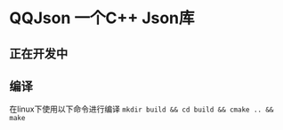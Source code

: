 # QQJson 一个C++ Json库

## 正在开发中

## 编译
在linux下使用以下命令进行编译
`mkdir build && cd build && cmake .. && make`

